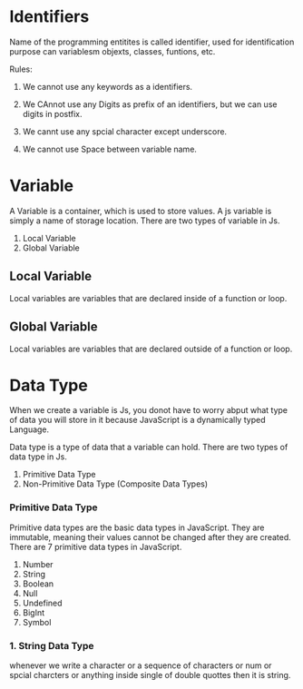 # Identifiers
Name of the programming entitites is called identifier, used for identification purpose can variablesm objexts, classes, funtions, etc.

Rules:
1) We cannot use any keywords as a identifiers.

2) We CAnnot use any Digits as prefix of an identifiers, but we can use digits in postfix.

3) We cannt use any spcial character except underscore.

4) We cannot use Space between variable name.

# Variable
A Variable is a container, which is used to store values.
A js variable is simply a name of storage location.
There are two types of variable in Js.

1. Local Variable
2. Global Variable

## Local Variable
Local variables are variables that are declared inside of a function or loop.

## Global Variable
Local variables are variables that are declared outside of a function or loop.

# Data Type
When we create a variable is Js, you donot have to worry abput what type of data you will store in it because JavaScript is a dynamically typed Language.

Data type is a type of data that a variable can hold.
There are two types of data type in Js.
1. Primitive Data Type
2. Non-Primitive Data Type (Composite Data Types)

### Primitive Data Type 
Primitive data types are the basic data types in JavaScript. They are immutable, meaning their values cannot be changed after they are created.
There are 7 primitive data types in JavaScript.
1. Number
2. String
3. Boolean
4. Null
5. Undefined
6. BigInt
7. Symbol

### 1. String Data Type
whenever we write a character or a sequence of characters or num or spcial charcters or anything inside single of double quottes then it is string.
